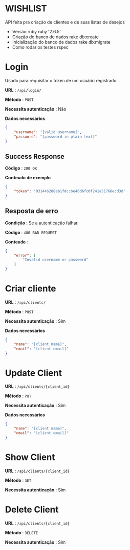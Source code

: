 # WISHLIST
API feita pra criação de clientes e de suas listas de desejos

* Versão ruby
    ruby '2.6.5'
* Criação do banco de dados
    rake db:create
* Inicialização do banco de dados
    rake db:migrate
* Como rodar os testes
    rspec


# Login

Usado para requisitar o token de um usuário registrado

**URL** : `/api/login/`

**Método** : `POST`

**Necessita autenticação** : Não

**Dados necessários**

```json
{
    "username": "[valid username]",
    "password": "[password in plain text]"
}
```

## Success Response

**Código** : `200 OK`

**Conteudo de exemplo**

```json
{
    "token": "93144b288eb1fdccbe46d6fc0f241a51766ecd3d"
}
```

## Resposta de erro

**Condição** : Se a autenticação falhar.

**Código** : `400 BAD REQUEST`

**Conteudo** :

```json
{
    "error": [
        "Invalid username or password"
    ]
}
```


# Criar cliente

**URL** : `/api/clients/`

**Método** : `POST`

**Necessita autenticação** : Sim

**Dados necessários**

```json
{
    "name": "[client name]",
    "email": "[client email]"
}
```

# Update Client

**URL** : `/api/clients/{client_id}`

**Método** : `PUT`

**Necessita autenticação** : Sim

**Dados necessários**

```json
{
    "name": "[client name]",
    "email": "[client email]"
}
```

# Show Client

**URL** : `/api/clients/{client_id}`

**Método** : `GET`

**Necessita autenticação** : Sim

# Delete Client

**URL** : `/api/clients/{client_id}`

**Método** : `DELETE`

**Necessita autenticação** : Sim
